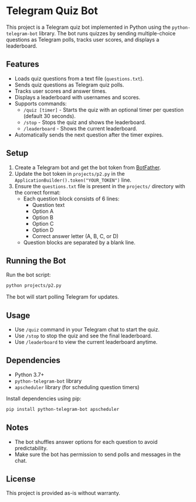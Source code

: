 # Telegram Quiz Bot

This project is a Telegram quiz bot implemented in Python using the `python-telegram-bot` library. The bot runs quizzes by sending multiple-choice questions as Telegram polls, tracks user scores, and displays a leaderboard.

## Features

- Loads quiz questions from a text file (`questions.txt`).
- Sends quiz questions as Telegram quiz polls.
- Tracks user scores and answer times.
- Displays a leaderboard with usernames and scores.
- Supports commands:
  - `/quiz [timer]` - Starts the quiz with an optional timer per question (default 30 seconds).
  - `/stop` - Stops the quiz and shows the leaderboard.
  - `/leaderboard` - Shows the current leaderboard.
- Automatically sends the next question after the timer expires.

## Setup

1. Create a Telegram bot and get the bot token from [BotFather](https://t.me/BotFather).
2. Update the bot token in `projects/p2.py` in the `ApplicationBuilder().token("YOUR_TOKEN")` line.
3. Ensure the `questions.txt` file is present in the `projects/` directory with the correct format:
   - Each question block consists of 6 lines:
     - Question text
     - Option A
     - Option B
     - Option C
     - Option D
     - Correct answer letter (A, B, C, or D)
   - Question blocks are separated by a blank line.

## Running the Bot

Run the bot script:

```bash
python projects/p2.py
```

The bot will start polling Telegram for updates.

## Usage

- Use `/quiz` command in your Telegram chat to start the quiz.
- Use `/stop` to stop the quiz and see the final leaderboard.
- Use `/leaderboard` to view the current leaderboard anytime.

## Dependencies

- Python 3.7+
- `python-telegram-bot` library
- `apscheduler` library (for scheduling question timers)

Install dependencies using pip:

```bash
pip install python-telegram-bot apscheduler
```

## Notes

- The bot shuffles answer options for each question to avoid predictability.
- Make sure the bot has permission to send polls and messages in the chat.

## License

This project is provided as-is without warranty.

